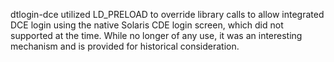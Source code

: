 dtlogin-dce utilized LD_PRELOAD to override library calls to allow integrated
DCE login using the native Solaris CDE login screen, which did not supported at
the time. While no longer of any use, it was an interesting mechanism and is
provided for historical consideration.
